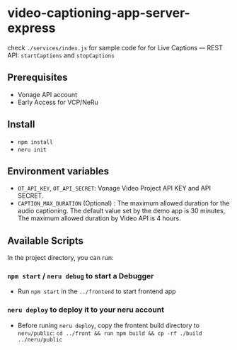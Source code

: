 # video-captioning-app-server-express

check `./services/index.js` for sample code for for Live Captions — REST API: `startCaptions` and `stopCaptions`

## Prerequisites
- Vonage API account 
- Early Access for VCP/NeRu

## Install

- `npm install`
- `neru init`

## Environment variables
- `OT_API_KEY`, `OT_API_SECRET`:
    Vonage Video Project API KEY and API SECRET.
- `CAPTION_MAX_DURATION` (Optional) :
	The maximum allowed duration for the audio captioning. 
	The default value set by the demo app is 30 minutes, 
	The maximum allowed duration by Video API is 4 hours.

## Available Scripts

In the project directory, you can run:

### `npm start` / `neru debug` to start a Debugger
- Run `npm start` in the `../frontend` to start frontend app

### `neru deploy` to deploy it to your neru account
- Before runing `neru deploy`, copy the frontent build directory to `neru/public`: `cd ../front && run npm build && cp -rf ./build ../neru/public`

